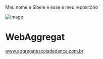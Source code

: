   Meu nome é Sibele e esse é meu repositório

![image](https://github.com/SibeleTatiana/WebAggregat/assets/147422002/aa78d553-285e-4ccd-b44f-6f7916a72adb)


# WebAggregat
www.aggregatescoladedanca.com.br
